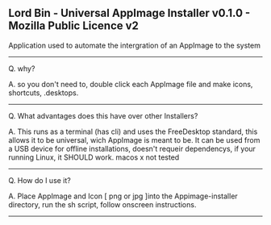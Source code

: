 Lord Bin - Universal AppImage Installer v0.1.0 - Mozilla Public Licence v2
---------------------------------------------------------------------------------------------------------
Application used to automate the intergration of an AppImage to the system

---------------------------------------------------------------------------------------------------------
Q. why? 

A. so you don't need to, double click each AppImage file and make icons, shortcuts, .desktops.

---------------------------------------------------------------------------------------------------------
Q. What advantages does this have over other Installers?

A. This runs as a terminal (has cli) and uses the
FreeDesktop standard, this allows it to be universal,
wich AppImage is meant to be. It can be used from a USB device for offline installations,
doesn't requeir dependencys, if your running Linux, it SHOULD work. macos x not tested

---------------------------------------------------------------------------------------------------------
Q. How do I use it?

A. Place AppImage and Icon [ png or jpg ]into the Appimage-installer directory,
run the sh script, follow onscreen instructions.

---------------------------------------------------------------------------------------------------------

